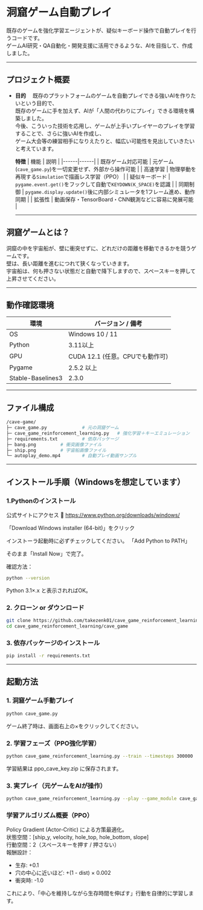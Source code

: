 # 洞窟ゲーム自動プレイ

既存のゲームを強化学習エージェントが、疑似キーボード操作で自動プレイを行うコードです。  
ゲームAI研究・QA自動化・開発支援に活用できるような、AIを目指して、作成しました。

---

## プロジェクト概要

- **目的**　
  既存のプラットフォームのゲームを自動プレイできる強いAIを作りたいという目的で、<br>
  既存のゲームに手を加えず、AIが「人間の代わりにプレイ」できる環境を構築しました。<br>
  今後、こういった技術を応用し、ゲームが上手いプレイヤーのプレイを学習することで、さらに強いAIを作成し、<br>
  ゲーム大会等の練習相手になりえたりと、幅広い可能性を見出していきたいと考えています。<br>

  **特徴**
  | 機能 | 説明 |
  |------|------|
  | 既存ゲーム対応可能 | 元ゲーム(`cave_game.py`)を一切変更せず、外部から操作可能 |
  | 高速学習 | 物理挙動を再現する`Simulation`で描画レス学習（PPO） |
  | 疑似キーボード | `pygame.event.get()`をフックして自動で`KEYDOWN(K_SPACE)`を認識 |
  | 同期制御 | `pygame.display.update()`後に内部シミュレータを1フレーム進め、動作同期 |
  | 拡張性 | 動画保存・TensorBoard・CNN観測などに容易に発展可能 |

  ---

## 洞窟ゲームとは？
洞窟の中を宇宙船が、壁に衝突せずに、どれだけの距離を移動できるかを競うゲームです。<br>
壁は、長い距離を進むにつれて狭くなっていきます。<br>
宇宙船は、何も押さない状態だと自動で降下しますので、スペースキーを押して上昇させてください。

---

## 動作確認環境

| 環境 | バージョン / 備考 |
|------|--------------------|
| OS | Windows 10 / 11|
| Python | 3.11以上 |
| GPU | CUDA 12.1 (任意。CPUでも動作可) |
| Pygame | 2.5.2 以上 |
| Stable-Baselines3 | 2.3.0 |

---

## ファイル構成
```bash
/cave-game/
├─ cave_game.py             # 元の洞窟ゲーム
├─ cave_game_reinforcement_learning.py   # 強化学習＋キーエミュレーション
├─ requirements.txt         # 依存パッケージ
├─ bang.png         # 衝突画像ファイル
├─ ship.png         # 宇宙船画像ファイル
└─ autoplay_demo.mp4        # 自動プレイ動画サンプル
```

---

## インストール手順（Windowsを想定しています）
### 1.Pythonのインストール

公式サイトにアクセス
🔗 https://www.python.org/downloads/windows/

「Download Windows installer (64-bit)」をクリック

インストーラ起動時に必ずチェックしてください。
「Add Python to PATH」

そのまま「Install Now」で完了。

確認方法：
```bash
python --version
```

Python 3.1×.x と表示されればOK。

### 2. クローン or ダウンロード
```bash
git clone https://github.com/takezenk01/cave_game_reinforcement_learning.git
cd cave_game_reinforcement_learning/cave_game
```

### 3. 依存パッケージのインストール
```bash
pip install -r requirements.txt
```

---

## 起動方法
### 1. 洞窟ゲーム手動プレイ
```bash
python cave_game.py
```

ゲーム終了時は、画面右上の×をクリックしてください。

### 2. 学習フェーズ（PPO強化学習）
```bash
python cave_game_reinforcement_learning.py --train --timesteps 300000
```
学習結果は ppo_cave_key.zip に保存されます。

### 3. 実プレイ（元ゲームをAIが操作）
```bash
python cave_game_reinforcement_learning.py --play --game_module cave_game --seconds 300
```

### 学習アルゴリズム概要（PPO）
Policy Gradient (Actor-Critic) による方策最適化。<br>
状態空間：[ship_y, velocity, hole_top, hole_bottom, slope]<br>
行動空間：2（スペースキーを押す / 押さない）<br>
報酬設計：<br>
 - 生存: +0.1<br>
 - 穴の中心に近いほど: +(1 - dist) × 0.002<br>
 - 衝突時: -1.0<br>
 
これにより、「中心を維持しながら生存時間を伸ばす」行動を自律的に学習します。
